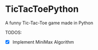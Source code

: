 # TicTacToePython
A funny Tic-Tac-Toe game made in Python

TODOS:

- [X] Implement MiniMax Algorithm
